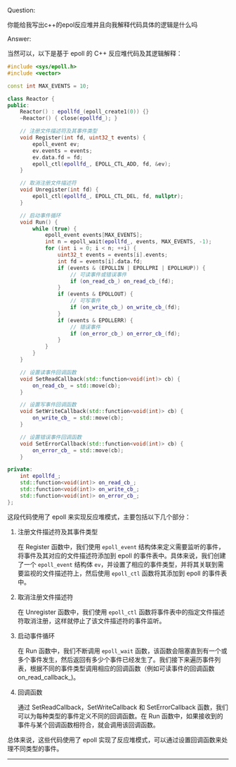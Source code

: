 Question:

你能给我写出c++的epol反应堆并且向我解释代码具体的逻辑是什么吗

Answer:

当然可以，以下是基于 epoll 的 C++ 反应堆代码及其逻辑解释：

```cpp
#include <sys/epoll.h>
#include <vector>

const int MAX_EVENTS = 10;

class Reactor {
public:
    Reactor() : epollfd_(epoll_create1(0)) {}
    ~Reactor() { close(epollfd_); }

    // 注册文件描述符及其事件类型
    void Register(int fd, uint32_t events) {
        epoll_event ev;
        ev.events = events;
        ev.data.fd = fd;
        epoll_ctl(epollfd_, EPOLL_CTL_ADD, fd, &ev);
    }

    // 取消注册文件描述符
    void Unregister(int fd) {
        epoll_ctl(epollfd_, EPOLL_CTL_DEL, fd, nullptr);
    }

    // 启动事件循环
    void Run() {
        while (true) {
            epoll_event events[MAX_EVENTS];
            int n = epoll_wait(epollfd_, events, MAX_EVENTS, -1);
            for (int i = 0; i < n; ++i) {
                uint32_t events = events[i].events;
                int fd = events[i].data.fd;
                if (events & (EPOLLIN | EPOLLPRI | EPOLLHUP)) {
                    // 可读事件或错误事件
                    if (on_read_cb_) on_read_cb_(fd);
                }
                if (events & EPOLLOUT) {
                    // 可写事件
                    if (on_write_cb_) on_write_cb_(fd);
                }
                if (events & EPOLLERR) {
                    // 错误事件
                    if (on_error_cb_) on_error_cb_(fd);
                }
            }
        }
    }

    // 设置读事件回调函数
    void SetReadCallback(std::function<void(int)> cb) {
        on_read_cb_ = std::move(cb);
    }

    // 设置写事件回调函数
    void SetWriteCallback(std::function<void(int)> cb) {
        on_write_cb_ = std::move(cb);
    }

    // 设置错误事件回调函数
    void SetErrorCallback(std::function<void(int)> cb) {
        on_error_cb_ = std::move(cb);
    }

private:
    int epollfd_;
    std::function<void(int)> on_read_cb_;
    std::function<void(int)> on_write_cb_;
    std::function<void(int)> on_error_cb_;
};

```

这段代码使用了 epoll 来实现反应堆模式，主要包括以下几个部分：

1. 注册文件描述符及其事件类型
    
   在 Register 函数中，我们使用 `epoll_event` 结构体来定义需要监听的事件，将事件及其对应的文件描述符添加到 epoll 的事件表中。具体来说，我们创建了一个 `epoll_event` 结构体 `ev`，并设置了相应的事件类型，并将其关联到需要监视的文件描述符上，然后使用 `epoll_ctl` 函数将其添加到 epoll 的事件表中。 
   

2. 取消注册文件描述符

    在 Unregister 函数中，我们使用 `epoll_ctl` 函数将事件表中的指定文件描述符取消注册，这样就停止了该文件描述符的事件监听。


3. 启动事件循环 

   在 Run 函数中，我们不断调用 `epoll_wait` 函数，该函数会阻塞直到有一个或多个事件发生，然后返回有多少个事件已经发生了。我们接下来遍历事件列表，根据不同的事件类型调用相应的回调函数（例如可读事件的回调函数 on_read_callback_)。
   

4. 回调函数

   通过 SetReadCallback，SetWriteCallback 和 SetErrorCallback 函数，我们可以为每种类型的事件定义不同的回调函数。在 Run 函数中，如果接收到的事件与某个回调函数相符合，就会调用该回调函数。

总体来说，这些代码使用了 epoll 实现了反应堆模式，可以通过设置回调函数来处理不同类型的事件。

<hr/>

